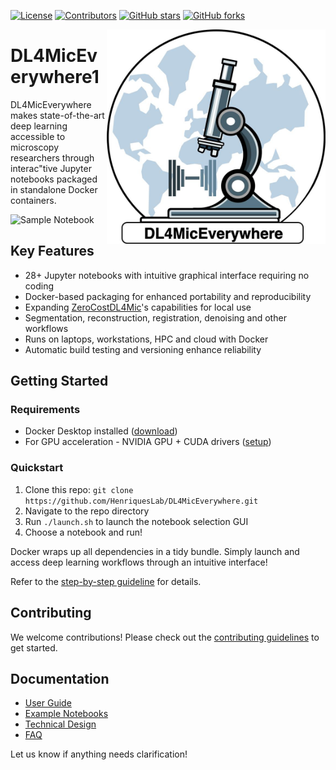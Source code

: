 [![License](https://img.shields.io/github/license/HenriquesLab/DL4MicEverywhere?color=Green)](https://github.com/HenriquesLab/DL4MicEverywhere/blob/main/LICENSE.txt)
[![Contributors](https://img.shields.io/github/contributors-anon/HenriquesLab/DL4MicEverywhere)](https://github.com/HenriquesLab/DL4MicEverywhere/graphs/contributors)
[![GitHub stars](https://img.shields.io/github/stars/HenriquesLab/DL4MicEverywhere?style=social)](https://github.com/HenriquesLab/DL4MicEverywhere/)
[![GitHub forks](https://img.shields.io/github/forks/HenriquesLab/DL4MicEverywhere?style=social)](https://github.com/HenriquesLab/DL4MicEverywhere/)

<img src="https://raw.githubusercontent.com/HenriquesLab/DL4MicEverywhere/main/docs/logo/dl4miceverywhere-logo.jpg?token=GHSAT0AAAAAACJQSOW4O7GCMEEYHLHQCK4YZJ4AFSA" align="right" width="350"/>

# DL4MicEverywhere1

DL4MicEverywhere makes state-of-the-art deep learning accessible to microscopy researchers through interac"tive Jupyter notebooks packaged in standalone Docker containers.

![Sample Notebook](images/sample_notebook.png)

## Key Features

- 28+ Jupyter notebooks with intuitive graphical interface requiring no coding  
- Docker-based packaging for enhanced portability and reproducibility
- Expanding [ZeroCostDL4Mic](https://github.com/HenriquesLab/ZeroCostDL4Mic)'s capabilities for local use
- Segmentation, reconstruction, registration, denoising and other workflows 
- Runs on laptops, workstations, HPC and cloud with Docker
- Automatic build testing and versioning enhance reliability

## Getting Started

### Requirements

- Docker Desktop installed ([download](https://www.docker.com/products/docker-desktop))
- For GPU acceleration - NVIDIA GPU + CUDA drivers ([setup](https://docs.nvidia.com/cuda/)) 

### Quickstart

1. Clone this repo: `git clone https://github.com/HenriquesLab/DL4MicEverywhere.git`
2. Navigate to the repo directory 
3. Run `./launch.sh` to launch the notebook selection GUI
4. Choose a notebook and run!

Docker wraps up all dependencies in a tidy bundle. Simply launch and access deep learning workflows through an intuitive interface!

Refer to the [step-by-step guideline](https://github.com/HenriquesLab/DL4MicEverywhere/wiki/Step%E2%80%90by%E2%80%90step-guideline) for details.

## Contributing

We welcome contributions! Please check out the [contributing guidelines](CONTRIBUTING.md) to get started.

## Documentation

- [User Guide](docs/USER_GUIDE.md)
- [Example Notebooks](examples)
- [Technical Design](docs/DESIGN.md)
- [FAQ](docs/FAQ.md)

Let us know if anything needs clarification!
